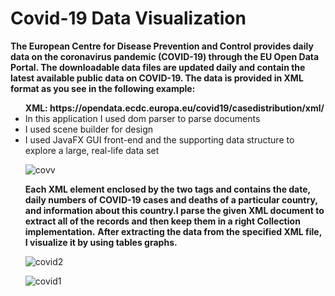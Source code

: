 # Covid-19 Data Visualization
<b>The European Centre for Disease Prevention and Control provides daily data on the coronavirus pandemic 
(COVID-19) through the EU Open Data Portal. The downloadable data files are updated daily and contain the latest available public data on COVID-19.
The data is provided in XML format as you see in the following example:</b>
<ul>
<b> XML: https://opendata.ecdc.europa.eu/covid19/casedistribution/xml/</b>
<li> In this application I used dom parser to parse documents</li>
<li> I used scene builder for design </li>
<li> I used JavaFX GUI front-end and the supporting data structure to explore a large, real-life data set </li> 
 

![covv](https://user-images.githubusercontent.com/60261458/84813020-f9ce3a80-b017-11ea-8c59-b8a565cc4445.png)

<b>Each XML element enclosed by the two tags <record> and </record> contains the date, daily numbers of COVID-19 cases and deaths of a particular country, and information about this country.I parse the given XML document to extract all of the records and then keep them in a right Collection implementation.</b>
<b>After extracting the data from the specified XML file, I visualize it by using tables graphs. </b>



![covid2](https://user-images.githubusercontent.com/60261458/84815301-81697880-b01b-11ea-8be6-6ae205fe3ab9.png)


![covid1](https://user-images.githubusercontent.com/60261458/84815224-65fe6d80-b01b-11ea-85f1-bf17ddfb64c2.png)







 
</ul>
